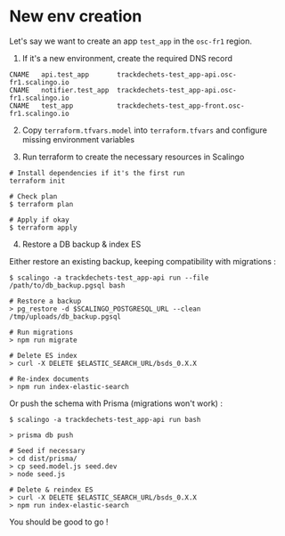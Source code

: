 # New env creation

Let's say we want to create an app `test_app` in the `osc-fr1` region.

1. If it's a new environment, create the required DNS record

```
CNAME	api.test_app       trackdechets-test_app-api.osc-fr1.scalingo.io
CNAME	notifier.test_app  trackdechets-test_app-api.osc-fr1.scalingo.io
CNAME	test_app           trackdechets-test_app-front.osc-fr1.scalingo.io
```

2. Copy `terraform.tfvars.model` into `terraform.tfvars` and configure missing environment variables

3. Run terraform to create the necessary resources in Scalingo

```
# Install dependencies if it's the first run
terraform init

# Check plan
$ terraform plan

# Apply if okay
$ terraform apply
```

4. Restore a DB backup & index ES

Either restore an existing backup, keeping compatibility with migrations :

```
$ scalingo -a trackdechets-test_app-api run --file /path/to/db_backup.pgsql bash

# Restore a backup
> pg_restore -d $SCALINGO_POSTGRESQL_URL --clean /tmp/uploads/db_backup.pgsql

# Run migrations
> npm run migrate

# Delete ES index
> curl -X DELETE $ELASTIC_SEARCH_URL/bsds_0.X.X

# Re-index documents
> npm run index-elastic-search
```

Or push the schema with Prisma (migrations won't work) :

```
$ scalingo -a trackdechets-test_app-api run bash

> prisma db push

# Seed if necessary
> cd dist/prisma/
> cp seed.model.js seed.dev
> node seed.js

# Delete & reindex ES
> curl -X DELETE $ELASTIC_SEARCH_URL/bsds_0.X.X
> npm run index-elastic-search
```

You should be good to go !
